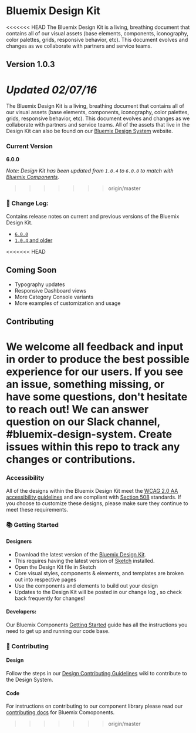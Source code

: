 # Bluemix Design Kit

<<<<<<< HEAD
The Bluemix Design Kit is a living, breathing document that contains all of our visual assets (base elements, components, iconography, color palettes, grids, responsive behavior, etc). This document evolves and changes as we collaborate with partners and service teams. 


## Version 1.0.3 
*Updated 02/07/16*
=======
The Bluemix Design Kit is a living, breathing document that contains all of our visual assets (base elements, components, iconography, color palettes, grids, responsive behavior, etc). This document evolves and changes as we collaborate with partners and service teams. All of the assets that live in the Design Kit can also be found on our <a href="http://design-system.stage1.mybluemix.net/index.html">Bluemix Design System</a> website.

### Current Version
**6.0.0**

*Note: Design Kit has been updated from `1.0.4` to `6.0.0` to match with [Bluemix Components](https://github.ibm.com/Bluemix/bluemix-components).*
>>>>>>> origin/master

### 📝 Change Log:
Contains release notes on current and previous versions of the Bluemix Design Kit. 
* [`6.0.0`](https://github.ibm.com/Bluemix/design-kit/releases/tag/6.0.0)
* [`1.0.4` and older](https://github.ibm.com/Bluemix/design-kit/releases/tag/1.0.4)

<<<<<<< HEAD
## Coming Soon

* Typography updates
* Responsive Dashboard views
* More Category Console variants
* More examples of customization and usage


## Contributing
We welcome all feedback and input in order to produce the best possible experience for our users. If you see an issue, something missing, or have some questions, don't hesitate to reach out! We can answer question on our Slack channel, #bluemix-design-system. Create issues within this repo to track any changes or contributions.
=======
### Accessibility
All of the designs within the Bluemix Design Kit meet the <a href="https://www.w3.org/TR/WCAG20/">WCAG 2.0 AA accessibility guidelines</a> and are compliant with <a href="https://www.section508.gov"/>Section 508</a> standards. If you choose to customize these designs, please make sure they continue to meet these requirements.

### 📚 Getting Started

#### Designers
* Download the latest version of the <a href="https://github.ibm.com/Bluemix/design-kit/blob/master/Bluemix_Design_Kit.sketch?raw=true">Bluemix Design Kit</a>. 
* This requires having the latest version of <a href="https://www.sketchapp.com/">Sketch</a> installed.
* Open the Design Kit file in Sketch
* Core visual styles, components & elements, and templates are broken out into respective pages
* Use the components and elements to build out your design
* Updates to the Design Kit will be posted in our change log , so check back frequently for changes!



#### Developers: 
Our Bluemix Components <a href="https://github.ibm.com/Bluemix/bluemix-components/blob/master/docs/getting-started/install.md">Getting Started</a> guide has all the instructions you need to get up and running our code base. 


### 🌟 Contributing
#### Design
Follow the steps in our <a href="https://github.ibm.com/Bluemix/design-kit/wiki/Design-Contributing-Guidelines">Design Contributing Guidelines</a> wiki to contribute to the Design System.

#### Code
For instructions on contributing to our component library please read our <a href="https://github.ibm.com/Bluemix/bluemix-components/blob/master/docs/contributing.md">contributing docs</a> for Bluemix Comoponents. 
>>>>>>> origin/master
